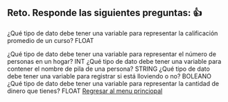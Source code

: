 ## Reto. Responde las siguientes preguntas: 👍
¿Qué tipo de dato debe tener una variable para representar la calificación promedio de un
curso?
FLOAT

¿Qué tipo de dato debe tener una variable para representar el número de personas en un
hogar?
INT
¿Qué tipo de dato debe tener una variable para contener el nombre de pila de una persona?
STRING
¿Qué tipo de dato debe tener una variable para registrar si está lloviendo o no?
BOLEANO
¿Qué tipo de dato debe tener una variable para representar la cantidad de dinero que
tienes?
FLOAT
[Regresar al menu princiopal](https://github.com/escuelaDeCodigoMargaritaMaza/escuela_de_codigo/tree/main/PENSAMIENTO_COMPUTACIONAL)
